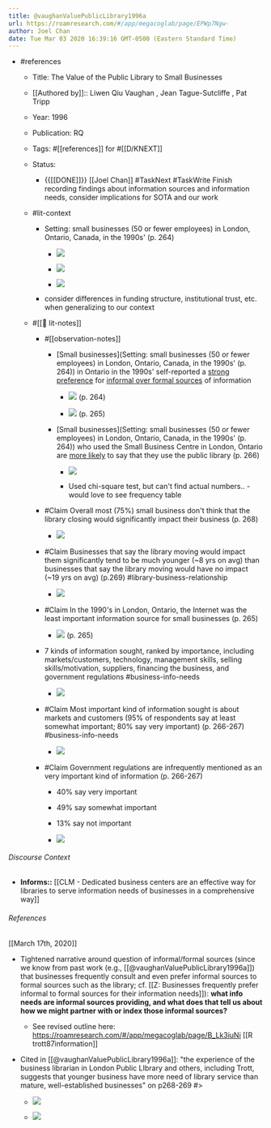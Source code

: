 ```yaml
---
title: @vaughanValuePublicLibrary1996a
url: https://roamresearch.com/#/app/megacoglab/page/EPWp7Ngw-
author: Joel Chan
date: Tue Mar 03 2020 16:39:16 GMT-0500 (Eastern Standard Time)
---
```


- #references

    - Title: The Value of the Public Library to Small Businesses

    - [[Authored by]]::  Liwen Qiu Vaughan ,  Jean Tague-Sutcliffe ,  Pat Tripp

    - Year: 1996

    - Publication: RQ

    - Tags: #[[references]] for #[[D/KNEXT]]

    - Status:

        - {{[[DONE]]}} [[Joel Chan]] #TaskNext #TaskWrite Finish recording findings about information sources and information needs, consider implications for SOTA and our work

    - #lit-context

        - Setting: small businesses (50 or fewer employees) in London, Ontario, Canada, in the 1990s'  (p. 264)

            - ![](https://firebasestorage.googleapis.com/v0/b/firescript-577a2.appspot.com/o/imgs%2Fapp%2Fmegacoglab%2FRDNftpCTUN?alt=media&token=ed36c5e5-e31f-4893-958d-bd52cadcba86)

            - ![](https://firebasestorage.googleapis.com/v0/b/firescript-577a2.appspot.com/o/imgs%2Fapp%2Fmegacoglab%2F0F7WVnhNWn?alt=media&token=45ef8725-aeea-4f12-9da6-6a11b99159be)

            - ![](https://firebasestorage.googleapis.com/v0/b/firescript-577a2.appspot.com/o/imgs%2Fapp%2Fmegacoglab%2F2P6CG7LlSX?alt=media&token=04bbfea7-01ed-40fc-84ed-d29753ccd2bf)

        - consider differences in funding structure, institutional trust, etc. when generalizing to our context

    - #[[📝 lit-notes]]

        - #[[observation-notes]]

            - [Small businesses](Setting: small businesses (50 or fewer employees) in London, Ontario, Canada, in the 1990s'  (p. 264)) in Ontario in the 1990s' self-reported a [strong preference](((8kiNEEyUW))) for [informal over formal sources](((mKGOobhnR))) of information

                - ![](https://firebasestorage.googleapis.com/v0/b/firescript-577a2.appspot.com/o/imgs%2Fapp%2Fmegacoglab%2FqMly9xp3-x?alt=media&token=243199b8-3467-4f1a-a33a-07130f3b4cfc) (p. 264)

                - ![](https://firebasestorage.googleapis.com/v0/b/firescript-577a2.appspot.com/o/imgs%2Fapp%2Fmegacoglab%2Fu5-LBWdlN3?alt=media&token=ebb7bf33-cc7b-4a32-9513-2d1d5cd8ab4d) (p. 265)

            - [Small businesses](Setting: small businesses (50 or fewer employees) in London, Ontario, Canada, in the 1990s'  (p. 264)) who used the Small Business Centre in London, Ontario are [more likely](((AJyLMh0oc))) to say that they use the public library (p. 266)

                - ![](https://firebasestorage.googleapis.com/v0/b/firescript-577a2.appspot.com/o/imgs%2Fapp%2Fmegacoglab%2FpyWQXN10OB?alt=media&token=473eb947-7388-4aa9-a980-8e481d6b8aa6)

                - Used chi-square test, but can't find actual numbers.. - would love to see frequency table

        - #Claim Overall most (75%) small business don't think that the library closing would significantly impact their business (p. 268)

            - ![](https://firebasestorage.googleapis.com/v0/b/firescript-577a2.appspot.com/o/imgs%2Fapp%2Fmegacoglab%2Fiuv7T8XDgr?alt=media&token=88b44e11-1ee8-4376-9b63-bdc66b34b315)

        - #Claim Businesses that say the library moving would impact them significantly tend to be much younger (~8 yrs on avg) than businesses that say the library moving would have no impact (~19 yrs on avg) (p.269) #library-business-relationship

            - ![](https://firebasestorage.googleapis.com/v0/b/firescript-577a2.appspot.com/o/imgs%2Fapp%2Fmegacoglab%2FmtO3Macxmj?alt=media&token=430ac2a3-f21f-4ef8-82f5-2c0e01c79e06)

        - #Claim In the 1990's in London, Ontario, the Internet was the least important information source for small businesses (p. 265)

            - ![](https://firebasestorage.googleapis.com/v0/b/firescript-577a2.appspot.com/o/imgs%2Fapp%2Fmegacoglab%2Fu5-LBWdlN3?alt=media&token=ebb7bf33-cc7b-4a32-9513-2d1d5cd8ab4d) (p. 265)

        - 7 kinds of information sought, ranked by importance, including markets/customers, technology, management skills, selling skills/motivation, suppliers, financing the business, and government regulations #business-info-needs

            - ![](https://firebasestorage.googleapis.com/v0/b/firescript-577a2.appspot.com/o/imgs%2Fapp%2Fmegacoglab%2FXkGeM81c29?alt=media&token=44d1c6be-2b1b-48be-890f-d3b3c62e4c96)

        - #Claim Most important kind of information sought is about markets and customers (95% of respondents say at least somewhat important; 80% say very important) (p. 266-267) #business-info-needs

            - ![](https://firebasestorage.googleapis.com/v0/b/firescript-577a2.appspot.com/o/imgs%2Fapp%2Fmegacoglab%2FXkGeM81c29?alt=media&token=44d1c6be-2b1b-48be-890f-d3b3c62e4c96)

        - #Claim Government regulations are infrequently mentioned as an very important kind of information (p. 266-267)

            - 40% say very important

            - 49% say somewhat important

            - 13% say not important

            - ![](https://firebasestorage.googleapis.com/v0/b/firescript-577a2.appspot.com/o/imgs%2Fapp%2Fmegacoglab%2FXkGeM81c29?alt=media&token=44d1c6be-2b1b-48be-890f-d3b3c62e4c96)

###### Discourse Context

- **Informs::** [[CLM - Dedicated business centers are an effective way for libraries to serve information needs of businesses in a comprehensive way]]

###### References

[[March 17th, 2020]]

- Tightened narrative around question of informal/formal sources (since we know from past work (e.g., [[@vaughanValuePublicLibrary1996a]]) that businesses frequently consult and even prefer informal sources to formal sources such as the library; cf. [[Z: Businesses frequently prefer informal to formal sources for their information needs]]): **what info needs are informal sources providing, and what does that tell us about how we might partner with or index those informal sources?**

    - See revised outline here: https://roamresearch.com/#/app/megacoglab/page/B_Lk3iuNi
[[R trott87information]]

- Cited in [[@vaughanValuePublicLibrary1996a]]: "the experience of the business librarian in London Public LIbrary and others, including Trott, suggests that younger business have more need of library service than mature, well-established businesses" on p268-269 #>

    - ![](https://firebasestorage.googleapis.com/v0/b/firescript-577a2.appspot.com/o/imgs%2Fapp%2Fmegacoglab%2FXv0tdXc0Yv?alt=media&token=3bcc716d-11fb-491e-b90f-5db9026b5317)

    - ![](https://firebasestorage.googleapis.com/v0/b/firescript-577a2.appspot.com/o/imgs%2Fapp%2Fmegacoglab%2FEOYn_eWgl1?alt=media&token=a4a7ea54-5e19-4143-b837-904e69fb9c56)
